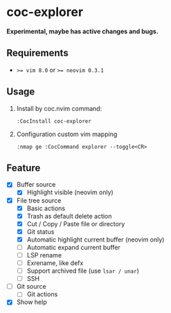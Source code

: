 # coc-explorer

**Experimental, maybe has active changes and bugs.**

## Requirements

- `>= vim 8.0` or `>= neovim 0.3.1`

## Usage

1. Install by coc.nvim command:
    ```
    :CocInstall coc-explorer
    ```
2. Configuration custom vim mapping
    ```
    :nmap ge :CocCommand explorer --toggle<CR>
    ```

## Feature
- [x] Buffer source
    - [x] Highlight visible (neovim only)
- [x] File tree source
    - [x] Basic actions
    - [x] Trash as default delete action
    - [x] Cut / Copy / Paste file or directory
    - [x] Git status
    - [x] Automatic highlight current buffer (neovim only)
    - [ ] Automatic expand current buffer
    - [ ] LSP rename
    - [ ] Exrename, like defx
    - [ ] Support archived file (use `lsar / unar`)
    - [ ] SSH
- [ ] Git source
    - [ ] Git actions
- [x] Show help

